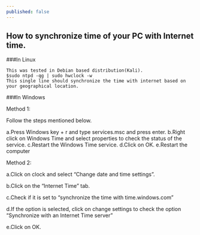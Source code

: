 ```yaml
---
published: false
---
```

## How to synchronize time of your PC with Internet time.

###In Linux

	This was tested in Debian based distribution(Kali).
    $sudo ntpd -qg | sudo hwclock -w
    This single line should synchronize the time with internet based on your geographical location.

###In Windows
	
Method 1:

Follow the steps mentioned below.

a.Press Windows key + r and type services.msc and press enter.
b.Right click on Windows Time and select properties to check the status of the service.
c.Restart the Windows Time service.
d.Click on OK.
e.Restart the computer

Method 2:

a.Click on clock and select “Change date and time settings”.

b.Click on the “Internet Time” tab.

c.Check if it is set to “synchronize the time with time.windows.com”

d.If the option is selected, click on change settings to check the option “Synchronize with an Internet Time server”

e.Click on OK.


